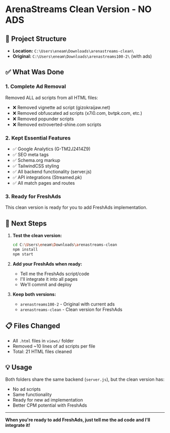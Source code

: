 # ArenaStreams Clean Version - NO ADS

## 📁 Project Structure

- **Location:** `C:\Users\eneam\Downloads\arenastreams-clean\`
- **Original:** `C:\Users\eneam\Downloads\arenastreams100-2\` (with ads)

## ✅ What Was Done

### 1. Complete Ad Removal
Removed ALL ad scripts from all HTML files:
- ❌ Removed vignette ad script (gizokraijaw.net)
- ❌ Removed obfuscated ad scripts (x7i0.com, bvtpk.com, etc.)
- ❌ Removed popunder scripts
- ❌ Removed extroverted-shine.com scripts

### 2. Kept Essential Features
- ✅ Google Analytics (G-TM2J2414Z9)
- ✅ SEO meta tags
- ✅ Schema.org markup
- ✅ TailwindCSS styling
- ✅ All backend functionality (server.js)
- ✅ API integrations (Streamed.pk)
- ✅ All match pages and routes

### 3. Ready for FreshAds
This clean version is ready for you to add FreshAds implementation.

## 🚀 Next Steps

1. **Test the clean version:**
   ```bash
   cd C:\Users\eneam\Downloads\arenastreams-clean
   npm install
   npm start
   ```

2. **Add your FreshAds when ready:**
   - Tell me the FreshAds script/code
   - I'll integrate it into all pages
   - We'll commit and deploy

3. **Keep both versions:**
   - `arenastreams100-2` - Original with current ads
   - `arenastreams-clean` - Clean version for FreshAds

## 📋 Files Changed

- All `.html` files in `views/` folder
- Removed ~10 lines of ad scripts per file
- Total: 21 HTML files cleaned

## 💡 Usage

Both folders share the same backend (`server.js`), but the clean version has:
- No ad scripts
- Same functionality
- Ready for new ad implementation
- Better CPM potential with FreshAds

---

**When you're ready to add FreshAds, just tell me the ad code and I'll integrate it!**

